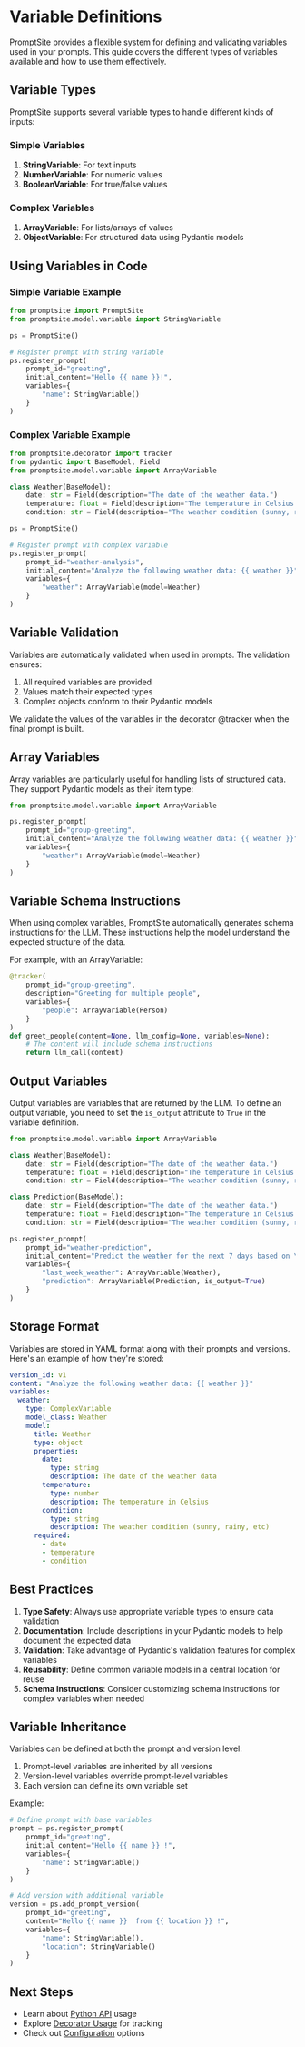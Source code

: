 # Variable Definitions

PromptSite provides a flexible system for defining and validating variables used in your prompts. This guide covers the different types of variables available and how to use them effectively.

## Variable Types

PromptSite supports several variable types to handle different kinds of inputs:

### Simple Variables

1. **StringVariable**: For text inputs
2. **NumberVariable**: For numeric values
3. **BooleanVariable**: For true/false values

### Complex Variables

1. **ArrayVariable**: For lists/arrays of values
2. **ObjectVariable**: For structured data using Pydantic models

## Using Variables in Code

### Simple Variable Example

```python
from promptsite import PromptSite
from promptsite.model.variable import StringVariable

ps = PromptSite()

# Register prompt with string variable
ps.register_prompt(
    prompt_id="greeting",
    initial_content="Hello {{ name }}!",
    variables={
        "name": StringVariable()
    }
)
```

### Complex Variable Example

```python
from promptsite.decorator import tracker
from pydantic import BaseModel, Field
from promptsite.model.variable import ArrayVariable

class Weather(BaseModel):
    date: str = Field(description="The date of the weather data.")
    temperature: float = Field(description="The temperature in Celsius.")
    condition: str = Field(description="The weather condition (sunny, rainy, etc).")

ps = PromptSite()

# Register prompt with complex variable
ps.register_prompt(
    prompt_id="weather-analysis",
    initial_content="Analyze the following weather data: {{ weather }}",
    variables={
        "weather": ArrayVariable(model=Weather)
    }
)
```

## Variable Validation

Variables are automatically validated when used in prompts. The validation ensures:

1. All required variables are provided
2. Values match their expected types
3. Complex objects conform to their Pydantic models

We validate the values of the variables in the decorator @tracker when the final prompt is built.

## Array Variables

Array variables are particularly useful for handling lists of structured data. They support Pydantic models as their item type:

```python
from promptsite.model.variable import ArrayVariable

ps.register_prompt(
    prompt_id="group-greeting",
    initial_content="Analyze the following weather data: {{ weather }}",
    variables={
        "weather": ArrayVariable(model=Weather)
    }
)
```

## Variable Schema Instructions

When using complex variables, PromptSite automatically generates schema instructions for the LLM. These instructions help the model understand the expected structure of the data.

For example, with an ArrayVariable:

```python
@tracker(
    prompt_id="group-greeting",
    description="Greeting for multiple people",
    variables={
        "people": ArrayVariable(Person)
    }
)
def greet_people(content=None, llm_config=None, variables=None):
    # The content will include schema instructions
    return llm_call(content)
```

## Output Variables

Output variables are variables that are returned by the LLM. To define an output variable, you need to set the `is_output` attribute to `True` in the variable definition.

```python
from promptsite.model.variable import ArrayVariable

class Weather(BaseModel):
    date: str = Field(description="The date of the weather data.")
    temperature: float = Field(description="The temperature in Celsius.")
    condition: str = Field(description="The weather condition (sunny, rainy, etc).")

class Prediction(BaseModel):
    date: str = Field(description="The date of the weather data.")
    temperature: float = Field(description="The temperature in Celsius.")
    condition: str = Field(description="The weather condition (sunny, rainy, etc).")

ps.register_prompt(
    prompt_id="weather-prediction",
    initial_content="Predict the weather for the next 7 days based on \n {{ last_week_weather }} \n\n {{ prediction }}",
    variables={
        "last_week_weather": ArrayVariable(Weather),
        "prediction": ArrayVariable(Prediction, is_output=True)
    }
)
```

## Storage Format

Variables are stored in YAML format along with their prompts and versions. Here's an example of how they're stored:

```yaml
version_id: v1
content: "Analyze the following weather data: {{ weather }}"
variables:
  weather:
    type: ComplexVariable
    model_class: Weather
    model:
      title: Weather
      type: object
      properties:
        date:
          type: string
          description: The date of the weather data
        temperature:
          type: number
          description: The temperature in Celsius
        condition:
          type: string
          description: The weather condition (sunny, rainy, etc)
      required:
        - date
        - temperature
        - condition
```

## Best Practices

1. **Type Safety**: Always use appropriate variable types to ensure data validation
2. **Documentation**: Include descriptions in your Pydantic models to help document the expected data
3. **Validation**: Take advantage of Pydantic's validation features for complex variables
4. **Reusability**: Define common variable models in a central location for reuse
5. **Schema Instructions**: Consider customizing schema instructions for complex variables when needed

## Variable Inheritance

Variables can be defined at both the prompt and version level:

1. Prompt-level variables are inherited by all versions
2. Version-level variables override prompt-level variables
3. Each version can define its own variable set

Example:

```python
# Define prompt with base variables
prompt = ps.register_prompt(
    prompt_id="greeting",
    initial_content="Hello {{ name }} !",
    variables={
        "name": StringVariable()
    }
)

# Add version with additional variable
version = ps.add_prompt_version(
    prompt_id="greeting",
    content="Hello {{ name }}  from {{ location }} !",
    variables={
        "name": StringVariable(),
        "location": StringVariable()
    }
)
```

## Next Steps

- Learn about [Python API](python-api.md) usage
- Explore [Decorator Usage](decorator.md) for tracking
- Check out [Configuration](configuration.md) options
```